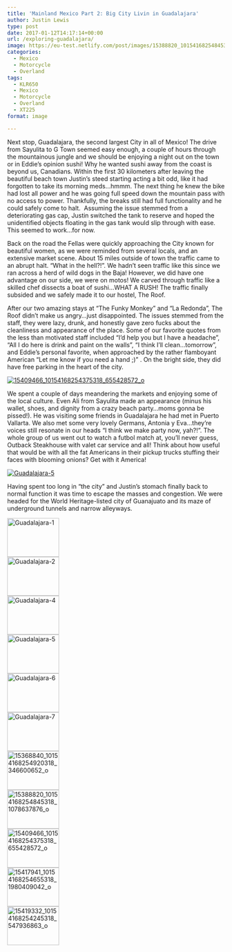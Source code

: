 ```yaml
---
title: 'Mainland Mexico Part 2: Big City Livin in Guadalajara'
author: Justin Lewis
type: post
date: 2017-01-12T14:17:14+00:00
url: /exploring-guadalajara/
image: https://eu-test.netlify.com/post/images/15388820_10154168254845318_1078637876_o.jpg
categories:
  - Mexico
  - Motorcycle
  - Overland
tags:
  - KLR650
  - Mexico
  - Motorcycle
  - Overland
  - XT225
format: image

---
```

Next stop, Guadalajara, the second largest City in all of Mexico! The drive from Sayulita to G Town seemed easy enough, a couple of hours through the mountainous jungle and we should be enjoying a night out on the town or in Eddie’s opinion sushi! Why he wanted sushi away from the coast is beyond us, Canadians. Within the first 30 kilometers after leaving the beautiful beach town Justin’s steed starting acting a bit odd, like it had forgotten to take its morning meds…hmmm. The next thing he knew the bike had lost all power and he was going full speed down the mountain pass with no access to power. Thankfully, the breaks still had full functionality and he could safely come to halt.  Assuming the issue stemmed from a deteriorating gas cap, Justin switched the tank to reserve and hoped the unidentified objects floating in the gas tank would slip through with ease. This seemed to work…for now.

<!--more-->

Back on the road the Fellas were quickly approaching the City known for beautiful women, as we were reminded from several locals, and an extensive market scene. About 15 miles outside of town the traffic came to an abrupt halt. “What in the hell?!”. We hadn’t seen traffic like this since we ran across a herd of wild dogs in the Baja! However, we did have one advantage on our side, we were on motos! We carved through traffic like a skilled chef dissects a boat of sushi…WHAT A RUSH! The traffic finally subsided and we safely made it to our hostel, The Roof.

After our two amazing stays at “The Funky Monkey” and “La Redonda”, The Roof didn’t make us angry…just disappointed. The issues stemmed from the staff, they were lazy, drunk, and honestly gave zero fucks about the cleanliness and appearance of the place. Some of our favorite quotes from the less than motivated staff included “I’d help you but I have a headache”, “All I do here is drink and paint on the walls”, “I think I’ll clean…tomorrow”, and Eddie’s personal favorite, when approached by the rather flamboyant American “Let me know if you need a hand ;)” . On the bright side, they did have free parking in the heart of the city.

<div class="ngg-gallery-singlepic-image " style="">
  <a href="http://www.elevationupgrade.com/wp-content/gallery/mainland-mexico-part-2/15409466_10154168254375318_655428572_o.jpg"
		     title=""
             data-src="http://www.elevationupgrade.com/wp-content/gallery/mainland-mexico-part-2/15409466_10154168254375318_655428572_o.jpg"
             data-thumbnail="http://www.elevationupgrade.com/wp-content/gallery/mainland-mexico-part-2/thumbs/thumbs_15409466_10154168254375318_655428572_o.jpg"
             data-image-id="549"
             data-title="15409466_10154168254375318_655428572_o"
             data-description=""
             target='_self'
             class="ngg-fancybox" rel="06a60ebd9c791e0d3f2a949e86552921"> <img class="ngg-singlepic"
             src="http://www.elevationupgrade.com/wp-content/gallery/mainland-mexico-part-2/dynamic/15409466_10154168254375318_655428572_o.jpg-nggid03549-ngg0dyn-0x0x100-00f0w010c010r110f110r010t010.jpg"
             alt="15409466_10154168254375318_655428572_o"
             title="15409466_10154168254375318_655428572_o"
 /> </a>
</div>

We spent a couple of days meandering the markets and enjoying some of the local culture. Even Ali from Sayulita made an appearance (minus his wallet, shoes, and dignity from a crazy beach party…moms gonna be pissed!). He was visiting some friends in Guadalajara he had met in Puerto Vallarta. We also met some very lovely Germans, Antonia y Eva…they’re voices still resonate in our heads “I think we make party now, yah?!”. The whole group of us went out to watch a futbol match at, you’ll never guess, Outback Steakhouse with valet car service and all! Think about how useful that would be with all the fat Americans in their pickup trucks stuffing their faces with blooming onions? Get with it America!

<div class="ngg-gallery-singlepic-image " style="">
  <a href="http://www.elevationupgrade.com/wp-content/gallery/mainland-mexico-part-2/Guadalajara-5.jpg"
		     title=""
             data-src="http://www.elevationupgrade.com/wp-content/gallery/mainland-mexico-part-2/Guadalajara-5.jpg"
             data-thumbnail="http://www.elevationupgrade.com/wp-content/gallery/mainland-mexico-part-2/thumbs/thumbs_Guadalajara-5.jpg"
             data-image-id="492"
             data-title="Guadalajara-5"
             data-description=""
             target='_self'
             class="ngg-fancybox" rel="4d3575395530d1a0818ca7a1f921d2f0"> <img class="ngg-singlepic"
             src="http://www.elevationupgrade.com/wp-content/gallery/mainland-mexico-part-2/dynamic/Guadalajara-5.jpg-nggid03492-ngg0dyn-0x0x100-00f0w010c010r110f110r010t010.jpg"
             alt="Guadalajara-5"
             title="Guadalajara-5"
 /> </a>
</div>

Having spent too long in “the city” and Justin’s stomach finally back to normal function it was time to escape the masses and congestion. We were headed for the World Heritage-listed city of Guanajuato and its maze of underground tunnels and narrow alleyways.

<div
	class="ngg-galleryoverview ngg-ajax-pagination-none"
	id="ngg-gallery-1715-1">
  <!-- Thumbnails -->
  
  <div id="ngg-image-0" class="ngg-gallery-thumbnail-box" >
    <div class="ngg-gallery-thumbnail">
      <a href="http://www.elevationupgrade.com/wp-content/gallery/mainland-mexico-part-2/Guadalajara-1.jpg"
               title=""
               data-src="http://www.elevationupgrade.com/wp-content/gallery/mainland-mexico-part-2/Guadalajara-1.jpg"
               data-thumbnail="http://www.elevationupgrade.com/wp-content/gallery/mainland-mexico-part-2/thumbs/thumbs_Guadalajara-1.jpg"
               data-image-id="486"
               data-title="Guadalajara-1"
               data-description=""
               data-image-slug="guadalajara-1-2"
               class="ngg-fancybox" rel="1715"> <img
                    title="Guadalajara-1"
                    alt="Guadalajara-1"
                    src="http://www.elevationupgrade.com/wp-content/gallery/mainland-mexico-part-2/thumbs/thumbs_Guadalajara-1.jpg"
                    width="120"
                    height="90"
                    style="max-width:100%;"
 /> </a>
    </div>
  </div>
  
  <div id="ngg-image-1" class="ngg-gallery-thumbnail-box" >
    <div class="ngg-gallery-thumbnail">
      <a href="http://www.elevationupgrade.com/wp-content/gallery/mainland-mexico-part-2/Guadalajara-2.jpg"
               title=""
               data-src="http://www.elevationupgrade.com/wp-content/gallery/mainland-mexico-part-2/Guadalajara-2.jpg"
               data-thumbnail="http://www.elevationupgrade.com/wp-content/gallery/mainland-mexico-part-2/thumbs/thumbs_Guadalajara-2.jpg"
               data-image-id="488"
               data-title="Guadalajara-2"
               data-description=""
               data-image-slug="guadalajara-2-2"
               class="ngg-fancybox" rel="1715"> <img
                    title="Guadalajara-2"
                    alt="Guadalajara-2"
                    src="http://www.elevationupgrade.com/wp-content/gallery/mainland-mexico-part-2/thumbs/thumbs_Guadalajara-2.jpg"
                    width="120"
                    height="90"
                    style="max-width:100%;"
 /> </a>
    </div>
  </div>
  
  <div id="ngg-image-2" class="ngg-gallery-thumbnail-box" >
    <div class="ngg-gallery-thumbnail">
      <a href="http://www.elevationupgrade.com/wp-content/gallery/mainland-mexico-part-2/Guadalajara-4.jpg"
               title=""
               data-src="http://www.elevationupgrade.com/wp-content/gallery/mainland-mexico-part-2/Guadalajara-4.jpg"
               data-thumbnail="http://www.elevationupgrade.com/wp-content/gallery/mainland-mexico-part-2/thumbs/thumbs_Guadalajara-4.jpg"
               data-image-id="490"
               data-title="Guadalajara-4"
               data-description=""
               data-image-slug="guadalajara-4-2"
               class="ngg-fancybox" rel="1715"> <img
                    title="Guadalajara-4"
                    alt="Guadalajara-4"
                    src="http://www.elevationupgrade.com/wp-content/gallery/mainland-mexico-part-2/thumbs/thumbs_Guadalajara-4.jpg"
                    width="120"
                    height="90"
                    style="max-width:100%;"
 /> </a>
    </div>
  </div>
  
  <div id="ngg-image-3" class="ngg-gallery-thumbnail-box" >
    <div class="ngg-gallery-thumbnail">
      <a href="http://www.elevationupgrade.com/wp-content/gallery/mainland-mexico-part-2/Guadalajara-5.jpg"
               title=""
               data-src="http://www.elevationupgrade.com/wp-content/gallery/mainland-mexico-part-2/Guadalajara-5.jpg"
               data-thumbnail="http://www.elevationupgrade.com/wp-content/gallery/mainland-mexico-part-2/thumbs/thumbs_Guadalajara-5.jpg"
               data-image-id="492"
               data-title="Guadalajara-5"
               data-description=""
               data-image-slug="guadalajara-5-2"
               class="ngg-fancybox" rel="1715"> <img
                    title="Guadalajara-5"
                    alt="Guadalajara-5"
                    src="http://www.elevationupgrade.com/wp-content/gallery/mainland-mexico-part-2/thumbs/thumbs_Guadalajara-5.jpg"
                    width="120"
                    height="90"
                    style="max-width:100%;"
 /> </a>
    </div>
  </div>
  
  <div id="ngg-image-4" class="ngg-gallery-thumbnail-box" >
    <div class="ngg-gallery-thumbnail">
      <a href="http://www.elevationupgrade.com/wp-content/gallery/mainland-mexico-part-2/Guadalajara-6.jpg"
               title=""
               data-src="http://www.elevationupgrade.com/wp-content/gallery/mainland-mexico-part-2/Guadalajara-6.jpg"
               data-thumbnail="http://www.elevationupgrade.com/wp-content/gallery/mainland-mexico-part-2/thumbs/thumbs_Guadalajara-6.jpg"
               data-image-id="494"
               data-title="Guadalajara-6"
               data-description=""
               data-image-slug="guadalajara-6-2"
               class="ngg-fancybox" rel="1715"> <img
                    title="Guadalajara-6"
                    alt="Guadalajara-6"
                    src="http://www.elevationupgrade.com/wp-content/gallery/mainland-mexico-part-2/thumbs/thumbs_Guadalajara-6.jpg"
                    width="120"
                    height="90"
                    style="max-width:100%;"
 /> </a>
    </div>
  </div>
  
  <div id="ngg-image-5" class="ngg-gallery-thumbnail-box" >
    <div class="ngg-gallery-thumbnail">
      <a href="http://www.elevationupgrade.com/wp-content/gallery/mainland-mexico-part-2/Guadalajara-7.jpg"
               title=""
               data-src="http://www.elevationupgrade.com/wp-content/gallery/mainland-mexico-part-2/Guadalajara-7.jpg"
               data-thumbnail="http://www.elevationupgrade.com/wp-content/gallery/mainland-mexico-part-2/thumbs/thumbs_Guadalajara-7.jpg"
               data-image-id="496"
               data-title="Guadalajara-7"
               data-description=""
               data-image-slug="guadalajara-7-2"
               class="ngg-fancybox" rel="1715"> <img
                    title="Guadalajara-7"
                    alt="Guadalajara-7"
                    src="http://www.elevationupgrade.com/wp-content/gallery/mainland-mexico-part-2/thumbs/thumbs_Guadalajara-7.jpg"
                    width="120"
                    height="90"
                    style="max-width:100%;"
 /> </a>
    </div>
  </div>
  
  <div id="ngg-image-6" class="ngg-gallery-thumbnail-box" >
    <div class="ngg-gallery-thumbnail">
      <a href="http://www.elevationupgrade.com/wp-content/gallery/mainland-mexico-part-2/15368840_10154168254920318_346600652_o.jpg"
               title=""
               data-src="http://www.elevationupgrade.com/wp-content/gallery/mainland-mexico-part-2/15368840_10154168254920318_346600652_o.jpg"
               data-thumbnail="http://www.elevationupgrade.com/wp-content/gallery/mainland-mexico-part-2/thumbs/thumbs_15368840_10154168254920318_346600652_o.jpg"
               data-image-id="547"
               data-title="15368840_10154168254920318_346600652_o"
               data-description=""
               data-image-slug="15368840_10154168254920318_346600652_o"
               class="ngg-fancybox" rel="1715"> <img
                    title="15368840_10154168254920318_346600652_o"
                    alt="15368840_10154168254920318_346600652_o"
                    src="http://www.elevationupgrade.com/wp-content/gallery/mainland-mexico-part-2/thumbs/thumbs_15368840_10154168254920318_346600652_o.jpg"
                    width="120"
                    height="90"
                    style="max-width:100%;"
 /> </a>
    </div>
  </div>
  
  <div id="ngg-image-7" class="ngg-gallery-thumbnail-box" >
    <div class="ngg-gallery-thumbnail">
      <a href="http://www.elevationupgrade.com/wp-content/gallery/mainland-mexico-part-2/15388820_10154168254845318_1078637876_o.jpg"
               title=""
               data-src="http://www.elevationupgrade.com/wp-content/gallery/mainland-mexico-part-2/15388820_10154168254845318_1078637876_o.jpg"
               data-thumbnail="http://www.elevationupgrade.com/wp-content/gallery/mainland-mexico-part-2/thumbs/thumbs_15388820_10154168254845318_1078637876_o.jpg"
               data-image-id="548"
               data-title="15388820_10154168254845318_1078637876_o"
               data-description=""
               data-image-slug="15388820_10154168254845318_1078637876_o"
               class="ngg-fancybox" rel="1715"> <img
                    title="15388820_10154168254845318_1078637876_o"
                    alt="15388820_10154168254845318_1078637876_o"
                    src="http://www.elevationupgrade.com/wp-content/gallery/mainland-mexico-part-2/thumbs/thumbs_15388820_10154168254845318_1078637876_o.jpg"
                    width="120"
                    height="90"
                    style="max-width:100%;"
 /> </a>
    </div>
  </div>
  
  <div id="ngg-image-8" class="ngg-gallery-thumbnail-box" >
    <div class="ngg-gallery-thumbnail">
      <a href="http://www.elevationupgrade.com/wp-content/gallery/mainland-mexico-part-2/15409466_10154168254375318_655428572_o.jpg"
               title=""
               data-src="http://www.elevationupgrade.com/wp-content/gallery/mainland-mexico-part-2/15409466_10154168254375318_655428572_o.jpg"
               data-thumbnail="http://www.elevationupgrade.com/wp-content/gallery/mainland-mexico-part-2/thumbs/thumbs_15409466_10154168254375318_655428572_o.jpg"
               data-image-id="549"
               data-title="15409466_10154168254375318_655428572_o"
               data-description=""
               data-image-slug="15409466_10154168254375318_655428572_o"
               class="ngg-fancybox" rel="1715"> <img
                    title="15409466_10154168254375318_655428572_o"
                    alt="15409466_10154168254375318_655428572_o"
                    src="http://www.elevationupgrade.com/wp-content/gallery/mainland-mexico-part-2/thumbs/thumbs_15409466_10154168254375318_655428572_o.jpg"
                    width="120"
                    height="90"
                    style="max-width:100%;"
 /> </a>
    </div>
  </div>
  
  <div id="ngg-image-9" class="ngg-gallery-thumbnail-box" >
    <div class="ngg-gallery-thumbnail">
      <a href="http://www.elevationupgrade.com/wp-content/gallery/mainland-mexico-part-2/15417941_10154168254655318_1980409042_o.jpg"
               title=""
               data-src="http://www.elevationupgrade.com/wp-content/gallery/mainland-mexico-part-2/15417941_10154168254655318_1980409042_o.jpg"
               data-thumbnail="http://www.elevationupgrade.com/wp-content/gallery/mainland-mexico-part-2/thumbs/thumbs_15417941_10154168254655318_1980409042_o.jpg"
               data-image-id="550"
               data-title="15417941_10154168254655318_1980409042_o"
               data-description=""
               data-image-slug="15417941_10154168254655318_1980409042_o"
               class="ngg-fancybox" rel="1715"> <img
                    title="15417941_10154168254655318_1980409042_o"
                    alt="15417941_10154168254655318_1980409042_o"
                    src="http://www.elevationupgrade.com/wp-content/gallery/mainland-mexico-part-2/thumbs/thumbs_15417941_10154168254655318_1980409042_o.jpg"
                    width="120"
                    height="90"
                    style="max-width:100%;"
 /> </a>
    </div>
  </div>
  
  <div id="ngg-image-10" class="ngg-gallery-thumbnail-box" >
    <div class="ngg-gallery-thumbnail">
      <a href="http://www.elevationupgrade.com/wp-content/gallery/mainland-mexico-part-2/15419332_10154168254245318_547936863_o.jpg"
               title=""
               data-src="http://www.elevationupgrade.com/wp-content/gallery/mainland-mexico-part-2/15419332_10154168254245318_547936863_o.jpg"
               data-thumbnail="http://www.elevationupgrade.com/wp-content/gallery/mainland-mexico-part-2/thumbs/thumbs_15419332_10154168254245318_547936863_o.jpg"
               data-image-id="551"
               data-title="15419332_10154168254245318_547936863_o"
               data-description=""
               data-image-slug="15419332_10154168254245318_547936863_o"
               class="ngg-fancybox" rel="1715"> <img
                    title="15419332_10154168254245318_547936863_o"
                    alt="15419332_10154168254245318_547936863_o"
                    src="http://www.elevationupgrade.com/wp-content/gallery/mainland-mexico-part-2/thumbs/thumbs_15419332_10154168254245318_547936863_o.jpg"
                    width="120"
                    height="90"
                    style="max-width:100%;"
 /> </a>
    </div>
  </div>
  
  <!-- Pagination -->
  
  <div class='ngg-clear'>
  </div>
</div>